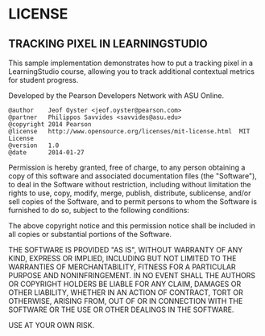 LICENSE
=======

TRACKING PIXEL IN LEARNINGSTUDIO
--------------------------------

This sample implementation demonstrates how to put a tracking pixel in 
a LearningStudio course, allowing you to track additional contextual 
metrics for student progress. 

Developed by the Pearson Developers Network with ASU Online.

    @author    Jeof Oyster <jeof.oyster@pearson.com>
    @partner   Philippos Savvides <savvides@asu.edu>
    @copyright 2014 Pearson 
    @license   http://www.opensource.org/licenses/mit-license.html  MIT License
    @version   1.0
    @date      2014-01-27

Permission is hereby granted, free of charge, to any person obtaining a copy
of this software and associated documentation files (the "Software"), to deal
in the Software without restriction, including without limitation the rights
to use, copy, modify, merge, publish, distribute, sublicense, and/or sell
copies of the Software, and to permit persons to whom the Software is
furnished to do so, subject to the following conditions:

The above copyright notice and this permission notice shall be included in
all copies or substantial portions of the Software.

THE SOFTWARE IS PROVIDED "AS IS", WITHOUT WARRANTY OF ANY KIND, EXPRESS OR
IMPLIED, INCLUDING BUT NOT LIMITED TO THE WARRANTIES OF MERCHANTABILITY,
FITNESS FOR A PARTICULAR PURPOSE AND NONINFRINGEMENT. IN NO EVENT SHALL THE
AUTHORS OR COPYRIGHT HOLDERS BE LIABLE FOR ANY CLAIM, DAMAGES OR OTHER
LIABILITY, WHETHER IN AN ACTION OF CONTRACT, TORT OR OTHERWISE, ARISING FROM,
OUT OF OR IN CONNECTION WITH THE SOFTWARE OR THE USE OR OTHER DEALINGS IN
THE SOFTWARE.

USE AT YOUR OWN RISK.